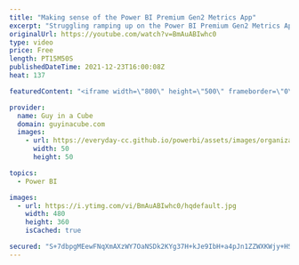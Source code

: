```yaml
---
title: "Making sense of the Power BI Premium Gen2 Metrics App"
excerpt: "Struggling ramping up on the Power BI Premium Gen2 Metrics App? Adam walks through the app to help you install it and navigate to get the most value. Some great stuff in the latest update!  Install the Gen2 metrics app https://docs.microsoft.com/en-us/power-bi/admin/service-premium-install-gen2-app"
originalUrl: https://youtube.com/watch?v=BmAuABIwhc0
type: video
price: Free
length: PT15M50S
publishedDateTime: 2021-12-23T16:00:08Z
heat: 137

featuredContent: "<iframe width=\"800\" height=\"500\" frameborder=\"0\" src=\"https://www.youtube.com/embed/BmAuABIwhc0\" allow=\"accelerometer; autoplay; encrypted-media; gyroscope; picture-in-picture\" allowfullscreen></iframe>"

provider:
  name: Guy in a Cube
  domain: guyinacube.com
  images:
    - url: https://everyday-cc.github.io/powerbi/assets/images/organizations/guyinacube.com-50x50.jpg
      width: 50
      height: 50

topics:
  - Power BI

images:
  - url: https://i.ytimg.com/vi/BmAuABIwhc0/hqdefault.jpg
    width: 480
    height: 360
    isCached: true

secured: "S+7dbpgMEewFNqXmAXzWY7OaNSDk2KYg37H+kJe9IbH+a4pJn1ZZWXKWjy+HSG8eburdJxs5HN4xHoKm1ayFonLD6OURe0pOVhB6bDM0iQugFXp4FespqsULzsAGfNcKd7kbuif0xl0vHG7yxT0d0C5JevOFOf/wPswZHaDyMuVfPhA5WouqFa6fke9sqjIomGIRZcNA0aoj2lwysc0uZKHerHbjWV8oUiyIGsVOlnsIkBA+cCx0ScanWhjlAntBUjyaJg6M8rUfdoi/OZoFo+9zI2ZZ1dHq/G1ry1jInsTYhaRL2OgBdCM7g+zr6f616VAcuTEs/53DqUQJXqCZR6hjwpchkinhXRlTKRZpk/h6mo9CTLMMXRoZJwcXCLLI0GPOXhB164WA+v1M05Rh6NuwKVmeRS1LbRZL42Nrwhw=;oIW5C13keA6gfSX/a6QrdQ=="
---
```


